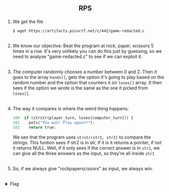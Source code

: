 ## <p style="text-align: center;">RPS</p>

<ol>
    <li>
    We get the file

    $ wget https://artifacts.picoctf.net/c/442/game-redacted.c
</li>
<br/>
    <li>
    We know our objective: Beat the program at rock, paper, scissors 5 times in a row. It's very unlikely you can do this just by guessing, so we need to analyse "game-redacted.c" to see if we can exploit it.
</li>
<br/>
    <li>
    
The computer randomly chooses a number between 0 and 2. Then it goes to the array ```hands[]```, gets the option it's going to play based on the random number and the option that counters it on ```loses[]``` array. It then sees if the option we wrote is the same as the one it picked from ```loses[]```.
</li>
<br/>
    <li>
    The way it compares is where the weird thing happens:

```py
100  if (strstr(player_turn, loses[computer_turn])) {
101    puts("You win! Play again?");
102    return true;
```

We see that the program uses ```strstr(str1, str2)``` to compare the strings. This funtion sees if str2 is in str, if it is it returns a pointer, if not it returns NULL. Well, if it only sees if the correct answer is in ```str1```, we can give all the three answers as the input, so they're all inside ```str1```
</li>
<br/>
    <li>
    So, if we always give "rockpaperscissors" as input, we always win.
</li>
</ol>
<br/>
<details>
    <summary> Flag </summary>
    
    picoCTF{50M3_3X7R3M3_1UCK_58F0F41B}
</details>
